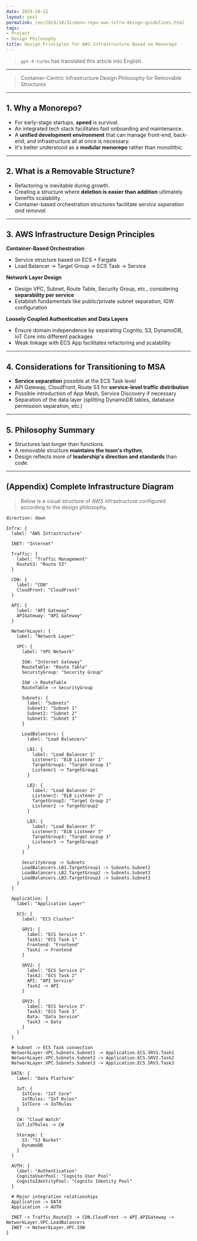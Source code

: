 ```yaml
---
date: 2024-10-31
layout: post
permalink: /en/2024/10/31/mono-repo-aws-infra-design-guidelines.html
tags:
- Project
- Design Philosophy
title: Design Principles for AWS Infrastructure Based on Monorepo
---
```

> `gpt-4-turbo` has translated this article into English.
---

> Container-Centric Infrastructure Design Philosophy for Removable Structures

---

## 1. Why a Monorepo?

- For early-stage startups, **speed** is survival.
- An integrated tech stack facilitates fast onboarding and maintenance.
- A **unified development environment** that can manage front-end, back-end, and infrastructure all at once is necessary.
- It's better understood as a **modular monorepo** rather than monolithic.

---

## 2. What is a Removable Structure?

- Refactoring is inevitable during growth.
- Creating a structure where **deletion is easier than addition** ultimately benefits scalability.
- Container-based orchestration structures facilitate *service separation and removal*.

---

## 3. AWS Infrastructure Design Principles

**Container-Based Orchestration**

- Service structure based on ECS + Fargate
- Load Balancer → Target Group → ECS Task → Service

**Network Layer Design**

- Design VPC, Subnet, Route Table, Security Group, etc., considering **separability per service**
- Establish fundamentals like public/private subnet separation, IGW configuration

**Loosely Coupled Authentication and Data Layers**

- Ensure domain independence by separating Cognito, S3, DynamoDB, IoT Core into different packages
- Weak linkage with ECS App facilitates refactoring and scalability

---

## 4. Considerations for Transitioning to MSA

- **Service separation** possible at the ECS Task level
- API Gateway, CloudFront, Route 53 for **service-level traffic distribution**
- Possible introduction of App Mesh, Service Discovery if necessary
- Separation of the data layer (splitting DynamoDB tables, database permission separation, etc.)

---

## 5. Philosophy Summary

- Structures last longer than functions.
- A removable structure **maintains the team's rhythm**.
- Design reflects more of **leadership's direction and standards** than code.

---

## (Appendix) Complete Infrastructure Diagram

> Below is a visual structure of AWS infrastructure configured according to the design philosophy.
> 

```d2
direction: down

Infra: {
  label: "AWS Infrastructure"

  INET: "Internet"

  Traffic: {
    label: "Traffic Management"
    Route53: "Route 53"
  }

  CDN: {
    label: "CDN"
    CloudFront: "CloudFront"
  }

  API: {
    label: "API Gateway"
    APIGateway: "API Gateway"
  }

  NetworkLayer: {
    label: "Network Layer"

    VPC: {
      label: "VPC Network"

      IGW: "Internet Gateway"
      RouteTable: "Route Table"
      SecurityGroup: "Security Group"

      IGW -> RouteTable
      RouteTable -> SecurityGroup

      Subnets: {
        label: "Subnets"
        Subnet1: "Subnet 1"
        Subnet2: "Subnet 2"
        Subnet3: "Subnet 3"
      }

      LoadBalancers: {
        label: "Load Balancers"

        LB1: {
          label: "Load Balancer 1"
          Listener1: "ELB Listener 1"
          TargetGroup1: "Target Group 1"
          Listener1 -> TargetGroup1
        }

        LB2: {
          label: "Load Balancer 2"
          Listener2: "ELB Listener 2"
          TargetGroup2: "Target Group 2"
          Listener2 -> TargetGroup2
        }

        LB3: {
          label: "Load Balancer 3"
          Listener3: "ELB Listener 3"
          TargetGroup3: "Target Group 3"
          Listener3 -> TargetGroup3
        }
      }

      SecurityGroup -> Subnets
      LoadBalancers.LB1.TargetGroup1 -> Subnets.Subnet1
      LoadBalancers.LB2.TargetGroup2 -> Subnets.Subnet2
      LoadBalancers.LB3.TargetGroup3 -> Subnets.Subnet3
    }
  }

  Application: {
    label: "Application Layer"

    ECS: {
      label: "ECS Cluster"

      SRV1: {
        label: "ECS Service 1"
        Task1: "ECS Task 1"
        Frontend: "Frontend"
        Task1 -> Frontend
      }

      SRV2: {
        label: "ECS Service 2"
        Task2: "ECS Task 2"
        API: "API Service"
        Task2 -> API
      }

      SRV3: {
        label: "ECS Service 3"
        Task3: "ECS Task 3"
        Data: "Data Service"
        Task3 -> Data
      }
    }
  }

  # Subnet -> ECS Task connection
  NetworkLayer.VPC.Subnets.Subnet1 -> Application.ECS.SRV1.Task1
  NetworkLayer.VPC.Subnets.Subnet2 -> Application.ECS.SRV2.Task2
  NetworkLayer.VPC.Subnets.Subnet3 -> Application.ECS.SRV3.Task3

  DATA: {
    label: "Data Platform"

    IoT: {
      IoTCore: "IoT Core"
      IoTRules: "IoT Rules"
      IoTCore -> IoTRules
    }

    CW: "Cloud Watch"
    IoT.IoTRules -> CW

    Storage: {
      S3: "S3 Bucket"
      DynamoDB
    }
  }

  AUTH: {
    label: "Authentication"
    CognitoUserPool: "Cognito User Pool"
    CognitoIdentityPool: "Cognito Identity Pool"
  }

  # Major integration relationships
  Application -> DATA
  Application -> AUTH

  INET -> Traffic.Route53 -> CDN.CloudFront -> API.APIGateway -> NetworkLayer.VPC.LoadBalancers
  INET -> NetworkLayer.VPC.IGW
}
```